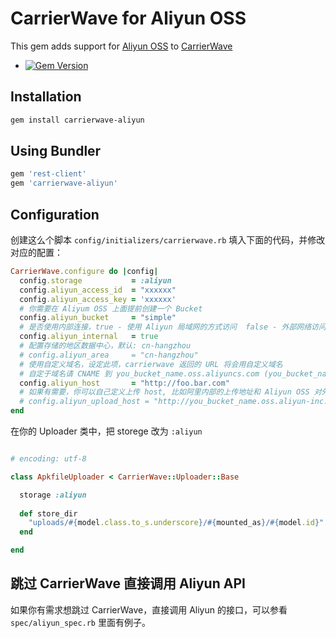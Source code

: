 # CarrierWave for Aliyun OSS

This gem adds support for [Aliyun OSS](http://oss.aliyun.com) to [CarrierWave](https://github.com/jnicklas/carrierwave/)

- [![Gem Version](https://badge.fury.io/rb/carrierwave-aliyun.png)](https://rubygems.org/gems/carrierwave-aliyun)

## Installation

```bash
gem install carrierwave-aliyun
```

## Using Bundler

```ruby
gem 'rest-client'
gem 'carrierwave-aliyun'
```

## Configuration

创建这么个脚本 `config/initializers/carrierwave.rb` 填入下面的代码，并修改对应的配置：

```ruby
CarrierWave.configure do |config|
  config.storage           = :aliyun
  config.aliyun_access_id  = "xxxxxx"
  config.aliyun_access_key = 'xxxxxx'
  # 你需要在 Aliyum OSS 上面提前创建一个 Bucket
  config.aliyun_bucket     = "simple"
  # 是否使用内部连接，true - 使用 Aliyun 局域网的方式访问  false - 外部网络访问
  config.aliyun_internal   = true
  # 配置存储的地区数据中心，默认: cn-hangzhou
  # config.aliyun_area     = "cn-hangzhou"
  # 使用自定义域名，设定此项，carrierwave 返回的 URL 将会用自定义域名
  # 自定于域名请 CNAME 到 you_bucket_name.oss.aliyuncs.com (you_bucket_name 是你的 bucket 的名称)
  config.aliyun_host       = "http://foo.bar.com"
  # 如果有需要，你可以自己定义上传 host, 比如阿里内部的上传地址和 Aliyun OSS 对外的不同，可以在这里定义，没有需要可以不用配置
  # config.aliyun_upload_host = "http://you_bucket_name.oss.aliyun-inc.com"
end
```

在你的 Uploader 类中，把 storege 改为 `:aliyun`

```ruby

# encoding: utf-8

class ApkfileUploader < CarrierWave::Uploader::Base

  storage :aliyun
 
  def store_dir
    "uploads/#{model.class.to_s.underscore}/#{mounted_as}/#{model.id}"
  end

end


```

## 跳过 CarrierWave 直接调用 Aliyun API

如果你有需求想跳过 CarrierWave，直接调用 Aliyun 的接口，可以参看 `spec/aliyun_spec.rb` 里面有例子。
